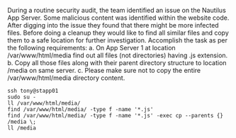 During a routine security audit, the team identified an issue on the Nautilus App Server. Some malicious content was identified within the website code. After digging into the issue they found that there might be more infected files. Before doing a cleanup they would like to find all similar files and copy them to a safe location for further investigation. Accomplish the task as per the following requirements:
a. On App Server 1 at location /var/www/html/media find out all files (not directories) having .js extension.
b. Copy all those files along with their parent directory structure to location /media on same server.
c. Please make sure not to copy the entire /var/www/html/media directory content.

```
ssh tony@stapp01
sudo su -
ll /var/www/html/media/
find /var/www/html/media/ -type f -name '*.js'
find /var/www/html/media/ -type f -name '*.js' -exec cp --parents {} /media \; 
ll /media
```